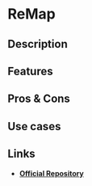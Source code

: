 # ReMap

## Description

## Features

## Pros & Cons

## Use cases

## Links

- [**Official Repository**](https://github.com/remondis-it/remap)
